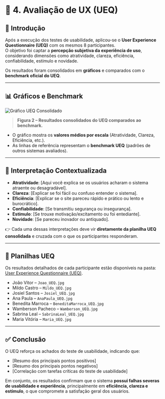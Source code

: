 
# 🎨 4. Avaliação de UX (UEQ)

## 🎯 Introdução
Após a execução dos testes de usabilidade, aplicou-se o **User Experience Questionnaire (UEQ)** com os mesmos 8 participantes.  
O objetivo foi captar a **percepção subjetiva da experiência de uso**, considerando dimensões como atratividade, clareza, eficiência, confiabilidade, estímulo e novidade.

Os resultados foram consolidados em **gráficos** e comparados com o **benchmark oficial do UEQ**.  

---

## 📊 Gráficos e Benchmark
![Gráfico UEQ Consolidado](Imagens/User%20Experience%20Questionnaire/UEQ_Geral.png)

> **Figura 2 – Resultados consolidados do UEQ comparados ao benchmark.**

- O gráfico mostra os **valores médios por escala** (Atratividade, Clareza, Eficiência, etc.).  
- As linhas de referência representam o **benchmark UEQ** (padrões de outros sistemas avaliados).  

---

## 🧩 Interpretação Contextualizada
- **Atratividade**: [Aqui você explica se os usuários acharam o sistema atraente ou desagradável].  
- **Clareza**: [Explicar se foi fácil ou confuso entender o sistema].  
- **Eficiência**: [Explicar se o site pareceu rápido e prático ou lento e burocrático].  
- **Confiabilidade**: [Se transmitiu segurança ou insegurança].  
- **Estímulo**: [Se trouxe motivação/excitamento ou foi entediante].  
- **Novidade**: [Se pareceu inovador ou antiquado].  

👉 Cada uma dessas interpretações deve vir **diretamente da planilha UEQ consolidada** e cruzada com o que os participantes responderam.

---

## 📂 Planilhas UEQ
Os resultados detalhados de cada participante estão disponíveis na pasta:  
[User Experience Questionnaire (UEQ)](./Imagens/UserExperienceQuestionnaireUEQ).

- João Vitor – `Joao_UEQ.jpg`  
- Mildo Castro – `Mildo_UEQ.jpg`  
- Josiel Santos – `Josiel_UEQ.jpg`  
- Ana Paula – `AnaPaula_UEQ.jpg`  
- Benedita Marroca – `BeneditaMarroca_UEQ.jpg`  
- Wamberson Pacheco – `Wamberson_UEQ.jpg`  
- Sabrina Leal – `SabrinaLeal_UEQ.jpg`  
- Maria Vitória – `Maria_UEQ.jpg`  

---

## ✅ Conclusão
O UEQ reforça os achados do teste de usabilidade, indicando que:
- [Resumo dos principais pontos positivos]  
- [Resumo dos principais pontos negativos]  
- [Correlação com tarefas críticas do teste de usabilidade]  

Em conjunto, os resultados confirmam que o sistema **possui falhas severas de usabilidade e experiência**, principalmente em **eficiência, clareza e estímulo**, o que compromete a satisfação geral dos usuários.
